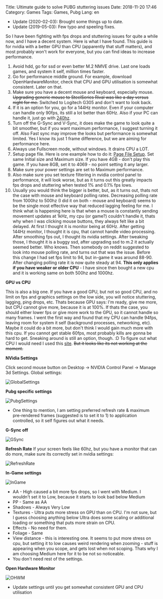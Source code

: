 Title: Ultimate guide to solve PUBG stuttering issues
Date: 2018-11-20 17:46
Category: Games
Tags: Games, Pubg
Lang: en

* Update (2020-02-03): Brought some things up to date.
* Update (2019-05-03): Few typo and speeling fixes.

So I have been fighting with fps drops and stuttering issues for quite a while now, and I have a decent system. Here is what I have found. This guide is for nvidia with a better GPU than CPU (apparently that stuff matters), and most probably won't work for everyone, but you can find ideas to increase performance.

1. Avoid hdd, go for ssd or even better M.2 NMVE drive. Last one loads games, and system it self, million times faster.
2. Go for performance middle ground. For example, download OpenHardwareMonitor, check that CPU and GPU utilisation is somewhat consistent. Later on that.
3. Make sure you have a decent mouse and keyboard, especially mouse. <s>Upgrading generic mouse to SteelSeries Rival was like a day versus night for me.</s> Switched to Logitech G305 and don't want to look back.
4. If it is an option for you, go for a 144Hz monitor. Even if your computer can handle only 90fps, its still a lot better than 60Hz. Also if your PC can handle it, just go with [240hz](https://www.youtube.com/watch?v=OX31kZbAXsA).
5. Turn off the G-Sync and V-Sync, it does make the game to look quite a bit smoother, but if you want maximum performance, I suggest turning it off. Also Fast sync may improve the looks but performance is somewhat limited. Yes I know its just 1 frame difference, but we are aiming for performance here.
6. Always use Fullscreen mode, without windows. It drains CPU a LOT.
7. Setup page file. Here is one example how to do it: [Page File Setup](https://www.geeksinphoenix.com/blog/post/2016/05/10/how-to-manage-windows-10-virtual-memory.aspx). Set same Initial size and Maximum size. If you have 4GB - don't play this game. If you have 8GB, set it to 4069 - no point setting it any larger.
8. Make sure your power settings are set to Maximum performance.
9. Also make sure you set texture filtering in nvidia control panel to performance, it will look worse, but as it turns out this greatly impacts fps drops and stuttering when tested 1% and 0.1% fps lows.
10. Usually you would think the bigger is better, but, as it turns out, thats not the case with mouse and keyboard polling rates. Decreasing polling rate from 1000hz to 500hz (I did it on both - mouse and keyboard) seems to be the single most effective way that reduced lagging feeling for me. I think what is happening here is that when a mouse is constantly sending movement updates at 1kHz, my cpu (or game?) couldn't handle it, thats why when I was clicking mouse buttons, they always felt like a bit delayed. At first I thought it is monitor being at 60Hz. After getting 144Hz monitor, I thought it is cpu, that cannot handle video processing. After smoothing fps out, I thought its nvidia settings. After tweaking those, I thought it is a buggy ssd, after upgrading ssd to m.2 it actually seemed better. Who knows. Then somebody on reddit suggested to look into mouse polling rate, and turns out that was the issue. Before this change I had set fps limit to 94, but in-game it was around 88-90. After changing polling rate it is now quite steady at 94. **This only applies if you have weaker or older CPU** - I have since then bought a new cpu and it is working same on both 500hz and 1000hz.

**GPU vs CPU**

This is also a big one. If you have a good GPU, but not so good CPU, and no limit on fps and graphics settings on the low side, you will notice stuttering, lagging, ping drops, etc. Thats because GPU says: I'm ready, give me more, but CPU cannot give more, because it is at 100%. If thats the case, you should either lower fps or give more work to the GPU, so it cannot handle so many frames. I went the first way and found that my CPU can handle 94fps, leaving room for system it self (background processes, networking, etc). Maybe it could do a bit more, but don't think I would gain much more with this cpu.
If you cannot get stable 60fps, most probably kills are gonna be hard to get. Sneaking around is still an option, though. :D
To figure out what CPU I would need I used this [site](https://pc-builds.com/calculator/). <s>But it looks like its not working at the moment.</s>

**NVidia Settings**

Click second mouse button on Desktop -> NVIDIA Control Panel -> Manage 3d Settings.
Global settings:

![GlobalSettings]({static}/images/pubg/nvidia-global-settings.png)

**Pubg specific settings**

![PubgSettings]({static}/images/pubg/nvidia-pubg-settings.png)

* One thing to mention, I am setting preferred refresh rate & maximum pre-rendered frames (suggested is to set it to 1) to application controlled, so it self figures out what it needs.

**G-Sync off**

![GSync]({static}/images/pubg/nvidia-gsync.png)

**Refresh Rate**
If your screen feels like 60hz, but you have a monitor that can do more, make sure its correctly set in nvidia settings:

![RefreshRate]({static}/images/pubg/nvidia-refresh-rate.png)


**In-Game settings**

![InGame]({static}/images/pubg/in-game-settings.png)

- AA - High caused a bit more fps drops, so I went with Medium. I wouldn't set it to Low, because it starts to look bad below Medium
- PP - Same as AA
- Shadows - Always Very Low
- Textures - Ultra puts more stress on GPU than on CPU. I'm not sure, but I guess choosing anything below Ultra does some scaling or additional loading or something that puts more strain on CPU.
- Effects - No need for them.
- Foliage - Same
- View distance - this is interesting one. It seems to put more stress on cpu, but setting it to low causes weird rendering when zooming - stuff is appearing when you scope, and gets lost when not scoping. Thats why I am choosing Medium here for it to be not so noticeable.
- You don't need rest of the settings.

**Open Hardware Monitor**

![OHWM]({static}/images/pubg/open-hw-monitor.png)

* Update settings until you get somewhat consistent GPU and CPU utilisation
